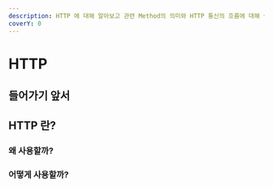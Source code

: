 ```yaml
---
description: HTTP 에 대해 알아보고 관련 Method의 의미와 HTTP 통신의 흐름에 대해 살펴봅니다.
coverY: 0
---
```


# HTTP

## 들어가기 앞서



## HTTP 란?

### 왜 사용할까?

### 어떻게 사용할까?
